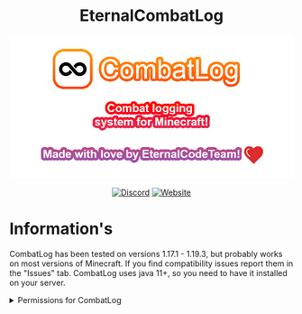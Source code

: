 <div align="center">

# EternalCombatLog

![](/assets/readme-banner.png)

[![Discord](https://img.shields.io/discord/889460117953720351?color=%237289DA&logo=discord&logoColor=white&style=for-the-badge)](https://discord.gg/FQ7jmGBd6c)
[![Website](https://img.shields.io/badge/-website-orange?style=for-the-badge&logo=internet-explorer&logoColor=white)](https://eternalcode.pl/)

</div>

# Information's
CombatLog has been tested on versions 1.17.1 - 1.19.3, but probably works on most versions of Minecraft. If you find compatibility issues report them in the "Issues" tab.
CombatLog uses java 11+, so you need to have it installed on your server.

<details><summary>Permissions for CombatLog</summary>

- `combatlog.fight` - Allows to check if player in combat `/combatlog fight`
- `combatlog.reload` - Allows to reload plugin `/combatlog reload`
- `combatlog.tag` - Allows to create fights between two players  `/combatlog tag <first_player> <second_player>`
- `combatlog.untag` - Allows to remove fight from player `/combatlog untag <player>`

</details>